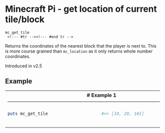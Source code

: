 # Minecraft Pi - get location of current tile/block

```
mc_get_tile 
 <!--- #tr --><!--- #end tr -->
```


Returns the coordinates of the nearest block that the player is next to. This is more course grained than `mc_location` as it only returns whole number coordinates.

Introduced in v2.5

## Example

<table class="examples">
<tr>
<th colspan="2" class="even head"># Example 1 ──────────────────────────────────────────────────────</th>
</tr>
<tr>
<td class="even">

```ruby
puts mc_get_tile



```

</td>
<td class="even">

<!--- #tr -->
```ruby
#=> [10, 20, 101]



```
<!--- #end tr -->

</td>
</tr>
</table>

